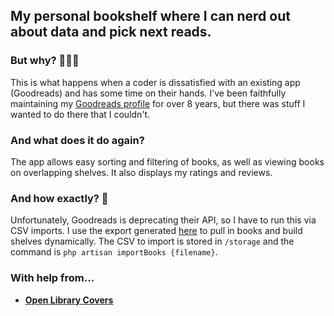 ## My personal bookshelf where I can nerd out about data and pick next reads.

### But why? 🤷🏻‍♀️

This is what happens when a coder is dissatisfied with an existing app (Goodreads) and has some time on their hands. I've been faithfully maintaining my [Goodreads profile](https://www.goodreads.com/user/show/28142761-katelynn) for over 8 years, but there was stuff I wanted to do there that I couldn't.

### And what does it do again? 

The app allows easy sorting and filtering of books, as well as viewing books on overlapping shelves. It also displays my ratings and reviews.

### And how exactly? 🤔

Unfortunately, Goodreads is deprecating their API, so I have to run this via CSV imports. 
I use the export generated [here](https://www.goodreads.com/review/import) to pull in books and build shelves dynamically. 
The CSV to import is stored in `/storage` and the command is `php artisan importBooks {filename}`. 

### With help from...

- **[Open Library Covers](https://openlibrary.org/dev/docs/api/covers)**
